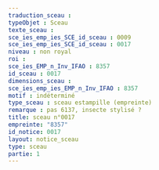 ```yaml
---
traduction_sceau : 
typeObjet : Sceau
texte_sceau : 
sce_ies_emp_ies_SCE_id_sceau : 0009
sce_ies_emp_ies_SCE_id_sceau : 0017
niveau : non royal
roi : 
sce_ies_EMP_n_Inv_IFAO : 8357
id_sceau : 0017
dimensions_sceau : 
sce_ies_emp_ies_EMP_n_Inv_IFAO : 8357
motif : indéterminé
type_sceau : sceau estampille (empreinte)
remarque : pas 6137, insecte stylisé ?
title: sceau n°0017
empreinte: "8357"
id_notice: 0017
layout: notice_sceau
type: sceau
partie: 1
---
```

